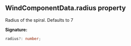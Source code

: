 
## WindComponentData.radius property

Radius of the spiral. Defaults to 7

**Signature:**

```typescript
radius?: number;
```
